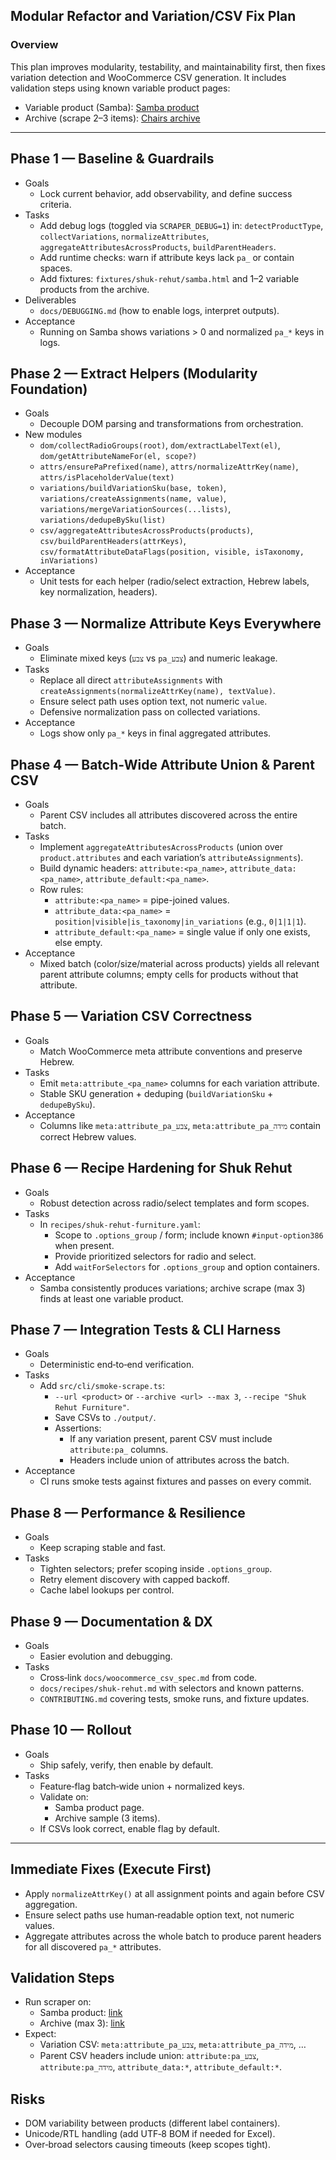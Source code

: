 ## Modular Refactor and Variation/CSV Fix Plan

### Overview
This plan improves modularity, testability, and maintainability first, then fixes variation detection and WooCommerce CSV generation. It includes validation steps using known variable product pages:
- Variable product (Samba): [Samba product](https://shukrehut.co.il/he/%D7%9B%D7%99%D7%A1%D7%90%D7%95%D7%AA/%D7%9B%D7%99%D7%A1%D7%90-%D7%9C%D7%9E%D7%A9%D7%A8%D7%93-samba)
- Archive (scrape 2–3 items): [Chairs archive](https://shukrehut.co.il/he/%D7%9B%D7%99%D7%A1%D7%90%D7%95%D7%AA)

---

## Phase 1 — Baseline & Guardrails
- Goals
  - Lock current behavior, add observability, and define success criteria.
- Tasks
  - Add debug logs (toggled via `SCRAPER_DEBUG=1`) in: `detectProductType`, `collectVariations`, `normalizeAttributes`, `aggregateAttributesAcrossProducts`, `buildParentHeaders`.
  - Add runtime checks: warn if attribute keys lack `pa_` or contain spaces.
  - Add fixtures: `fixtures/shuk-rehut/samba.html` and 1–2 variable products from the archive.
- Deliverables
  - `docs/DEBUGGING.md` (how to enable logs, interpret outputs).
- Acceptance
  - Running on Samba shows variations > 0 and normalized `pa_*` keys in logs.

## Phase 2 — Extract Helpers (Modularity Foundation)
- Goals
  - Decouple DOM parsing and transformations from orchestration.
- New modules
  - `dom/collectRadioGroups(root)`, `dom/extractLabelText(el)`, `dom/getAttributeNameFor(el, scope?)`
  - `attrs/ensurePaPrefixed(name)`, `attrs/normalizeAttrKey(name)`, `attrs/isPlaceholderValue(text)`
  - `variations/buildVariationSku(base, token)`, `variations/createAssignments(name, value)`, `variations/mergeVariationSources(...lists)`, `variations/dedupeBySku(list)`
  - `csv/aggregateAttributesAcrossProducts(products)`, `csv/buildParentHeaders(attrKeys)`, `csv/formatAttributeDataFlags(position, visible, isTaxonomy, inVariations)`
- Acceptance
  - Unit tests for each helper (radio/select extraction, Hebrew labels, key normalization, headers).

## Phase 3 — Normalize Attribute Keys Everywhere
- Goals
  - Eliminate mixed keys (`צבע` vs `pa_צבע`) and numeric leakage.
- Tasks
  - Replace all direct `attributeAssignments` with `createAssignments(normalizeAttrKey(name), textValue)`.
  - Ensure select path uses option text, not numeric `value`.
  - Defensive normalization pass on collected variations.
- Acceptance
  - Logs show only `pa_*` keys in final aggregated attributes.

## Phase 4 — Batch‑Wide Attribute Union & Parent CSV
- Goals
  - Parent CSV includes all attributes discovered across the entire batch.
- Tasks
  - Implement `aggregateAttributesAcrossProducts` (union over `product.attributes` and each variation’s `attributeAssignments`).
  - Build dynamic headers: `attribute:<pa_name>`, `attribute_data:<pa_name>`, `attribute_default:<pa_name>`.
  - Row rules:
    - `attribute:<pa_name>` = pipe-joined values.
    - `attribute_data:<pa_name>` = `position|visible|is_taxonomy|in_variations` (e.g., `0|1|1|1`).
    - `attribute_default:<pa_name>` = single value if only one exists, else empty.
- Acceptance
  - Mixed batch (color/size/material across products) yields all relevant parent attribute columns; empty cells for products without that attribute.

## Phase 5 — Variation CSV Correctness
- Goals
  - Match WooCommerce meta attribute conventions and preserve Hebrew.
- Tasks
  - Emit `meta:attribute_<pa_name>` columns for each variation attribute.
  - Stable SKU generation + deduping (`buildVariationSku` + `dedupeBySku`).
- Acceptance
  - Columns like `meta:attribute_pa_צבע`, `meta:attribute_pa_מידה` contain correct Hebrew values.

## Phase 6 — Recipe Hardening for Shuk Rehut
- Goals
  - Robust detection across radio/select templates and form scopes.
- Tasks
  - In `recipes/shuk-rehut-furniture.yaml`:
    - Scope to `.options_group` / form; include known `#input-option386` when present.
    - Provide prioritized selectors for radio and select.
    - Add `waitForSelectors` for `.options_group` and option containers.
- Acceptance
  - Samba consistently produces variations; archive scrape (max 3) finds at least one variable product.

## Phase 7 — Integration Tests & CLI Harness
- Goals
  - Deterministic end‑to‑end verification.
- Tasks
  - Add `src/cli/smoke-scrape.ts`:
    - `--url <product>` or `--archive <url> --max 3`, `--recipe "Shuk Rehut Furniture"`.
    - Save CSVs to `./output/`.
    - Assertions:
      - If any variation present, parent CSV must include `attribute:pa_` columns.
      - Headers include union of attributes across the batch.
- Acceptance
  - CI runs smoke tests against fixtures and passes on every commit.

## Phase 8 — Performance & Resilience
- Goals
  - Keep scraping stable and fast.
- Tasks
  - Tighten selectors; prefer scoping inside `.options_group`.
  - Retry element discovery with capped backoff.
  - Cache label lookups per control.

## Phase 9 — Documentation & DX
- Goals
  - Easier evolution and debugging.
- Tasks
  - Cross‑link `docs/woocommerce_csv_spec.md` from code.
  - `docs/recipes/shuk-rehut.md` with selectors and known patterns.
  - `CONTRIBUTING.md` covering tests, smoke runs, and fixture updates.

## Phase 10 — Rollout
- Goals
  - Ship safely, verify, then enable by default.
- Tasks
  - Feature‑flag batch‑wide union + normalized keys.
  - Validate on:
    - Samba product page.
    - Archive sample (3 items).
  - If CSVs look correct, enable flag by default.

---

## Immediate Fixes (Execute First)
- Apply `normalizeAttrKey()` at all assignment points and again before CSV aggregation.
- Ensure select paths use human‑readable option text, not numeric values.
- Aggregate attributes across the whole batch to produce parent headers for all discovered `pa_*` attributes.

## Validation Steps
- Run scraper on:
  - Samba product: [link](https://shukrehut.co.il/he/%D7%9B%D7%99%D7%A1%D7%90%D7%95%D7%AA/%D7%9B%D7%99%D7%A1%D7%90-%D7%9C%D7%9E%D7%A9%D7%A8%D7%93-samba)
  - Archive (max 3): [link](https://shukrehut.co.il/he/%D7%9B%D7%99%D7%A1%D7%90%D7%95%D7%AA)
- Expect:
  - Variation CSV: `meta:attribute_pa_צבע`, `meta:attribute_pa_מידה`, …
  - Parent CSV headers include union: `attribute:pa_צבע`, `attribute:pa_מידה`, `attribute_data:*`, `attribute_default:*`.

## Risks
- DOM variability between products (different label containers).
- Unicode/RTL handling (add UTF‑8 BOM if needed for Excel).
- Over‑broad selectors causing timeouts (keep scopes tight).
